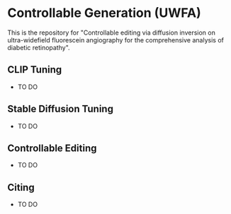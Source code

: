 # Controllable Generation (UWFA)

This is the repository for "Controllable editing via diffusion inversion on ultra-widefield fluorescein angiography for the comprehensive analysis of diabetic retinopathy".

## CLIP Tuning
- TO DO

## Stable Diffusion Tuning
- TO DO

## Controllable Editing
- TO DO

## Citing
- TO DO
